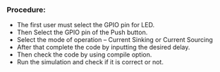 ### Procedure:

- The first user must select the GPIO pin for LED.
- Then Select the GPIO pin of the Push button.
- Select the mode of operation – Current Sinking or Current Sourcing
- After that complete the code by inputting the desired delay.
- Then check the code by using compile option.
- Run the simulation and check if it is correct or not.